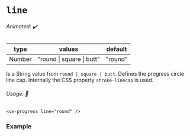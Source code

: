# `line`

###### Animated: ✔️

| type   | values                   | default |
| ------ | -------------------------| ------- |
| Number | "round \| square \| butt" | "round" |

Is a String value from `round | square | butt`. Defines the progress circle line cap.
Internally the CSS property `stroke-linecap` is used.

###### Usage: 📜

```vue
<ve-progress line="round" />
```

### Example

<script setup>
  import LineBasic from '../../.vitepress/theme/Guide/Line/LineBasic.vue';
</script>

<LineBasic>
<template #code>

<<< @/.vitepress/theme/Guide/Line/Snippet1.vue{vue}

</template>
</LineBasic>
